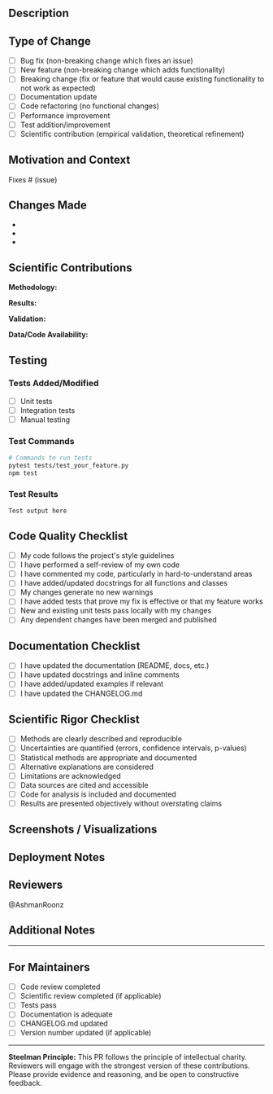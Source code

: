 ## Description

<!-- Provide a clear and concise description of your changes -->

## Type of Change

<!-- Mark the relevant option with an 'x' -->

- [ ] Bug fix (non-breaking change which fixes an issue)
- [ ] New feature (non-breaking change which adds functionality)
- [ ] Breaking change (fix or feature that would cause existing functionality to not work as expected)
- [ ] Documentation update
- [ ] Code refactoring (no functional changes)
- [ ] Performance improvement
- [ ] Test addition/improvement
- [ ] Scientific contribution (empirical validation, theoretical refinement)

## Motivation and Context

<!-- Why is this change needed? What problem does it solve? -->
<!-- If it fixes an open issue, please link to the issue here -->

Fixes # (issue)

## Changes Made

<!-- List the specific changes you made -->

-
-
-

## Scientific Contributions

<!-- If this PR includes scientific contributions, complete this section -->
<!-- Otherwise, you can delete it -->

**Methodology:**
<!-- Describe your analysis approach, data sources, statistical methods -->

**Results:**
<!-- Summarize key findings with quantitative results -->

**Validation:**
<!-- How have you validated these results? -->

**Data/Code Availability:**
<!-- Where can reviewers access your data and analysis code? -->

## Testing

<!-- Describe the tests you ran and how to reproduce them -->

### Tests Added/Modified

- [ ] Unit tests
- [ ] Integration tests
- [ ] Manual testing

### Test Commands

```bash
# Commands to run tests
pytest tests/test_your_feature.py
npm test
```

### Test Results

<!-- Paste relevant test output or describe results -->

```
Test output here
```

## Code Quality Checklist

<!-- Mark completed items with an 'x' -->

- [ ] My code follows the project's style guidelines
- [ ] I have performed a self-review of my own code
- [ ] I have commented my code, particularly in hard-to-understand areas
- [ ] I have added/updated docstrings for all functions and classes
- [ ] My changes generate no new warnings
- [ ] I have added tests that prove my fix is effective or that my feature works
- [ ] New and existing unit tests pass locally with my changes
- [ ] Any dependent changes have been merged and published

## Documentation Checklist

<!-- Mark completed items with an 'x' -->

- [ ] I have updated the documentation (README, docs, etc.)
- [ ] I have updated docstrings and inline comments
- [ ] I have added/updated examples if relevant
- [ ] I have updated the CHANGELOG.md

## Scientific Rigor Checklist

<!-- If applicable - mark completed items with an 'x' -->

- [ ] Methods are clearly described and reproducible
- [ ] Uncertainties are quantified (errors, confidence intervals, p-values)
- [ ] Statistical methods are appropriate and documented
- [ ] Alternative explanations are considered
- [ ] Limitations are acknowledged
- [ ] Data sources are cited and accessible
- [ ] Code for analysis is included and documented
- [ ] Results are presented objectively without overstating claims

## Screenshots / Visualizations

<!-- If applicable, add screenshots or output visualizations -->

## Deployment Notes

<!-- Are there any special deployment considerations? -->
<!-- Dependencies to install? Configuration changes? Breaking changes? -->

## Reviewers

<!-- Tag specific people you'd like to review this, or leave empty for maintainers -->

@AshmanRoonz

## Additional Notes

<!-- Any additional information that would help reviewers -->

---

## For Maintainers

<!-- Maintainers: please complete before merging -->

- [ ] Code review completed
- [ ] Scientific review completed (if applicable)
- [ ] Tests pass
- [ ] Documentation is adequate
- [ ] CHANGELOG.md updated
- [ ] Version number updated (if applicable)

---

**Steelman Principle:** This PR follows the principle of intellectual charity. Reviewers will engage with the strongest version of these contributions. Please provide evidence and reasoning, and be open to constructive feedback.
